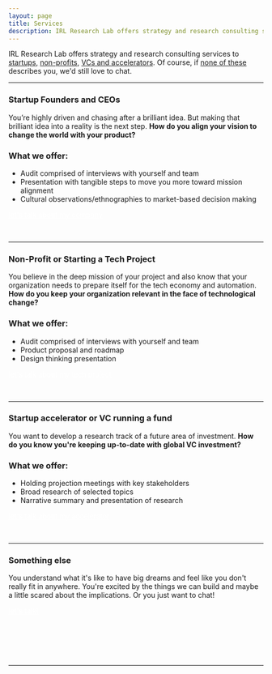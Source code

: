 ```yaml
---
layout: page
title: Services
description: IRL Research Lab offers strategy and research consulting services to startups, non-profits, VCs and accelerators in order to build the future of technology.
---
```


<!-- be one sentence -->
<!-- differentiate...turn the question into the active thing....we help you align your vision...we help you keep your organization relevant in the face of tech change... -->
<!-- differentiate yourself a little bit...each what we offer shoudl have a what it is and what it does that i do tha tother people can't do -->


IRL Research Lab offers strategy and research consulting services to <a href="#startup-founders-and-ceos">startups,</a> <a href="#non-profit-or-starting-a-tech-project">non-profits</a>, <a href="#startup-accelerator-or-vc-running-a-fund">VCs and accelerators</a>. Of course, if <a href="#something-else">none of these</a> describes you, we'd still love to chat.

***

### **Startup Founders and CEOs**

You’re highly driven and chasing after a brilliant idea. But making that brilliant idea into a reality is the next step. **How do you align your vision to change the world with your product?**

### What we offer:
 - Audit comprised of interviews with yourself and team 
 - Presentation with tangible steps to move you more toward mission alignment
 - Cultural observations/ethnographies to market-based decision making

<span class="improved"><a href="mailto:hi@irlresear.ch" style="color:white">let's talk about my company</a> </span>


<br>


***

### **Non-Profit or Starting a Tech Project** 

You believe in the deep mission of your project and also know that your organization needs to prepare itself for the tech economy and automation. **How do you keep your organization relevant in the face of technological change?**

### What we offer:
 - Audit comprised of interviews with yourself and team 
 - Product proposal and roadmap
 - Design thinking presentation

<span class="improved"><a href="mailto:hi@irlresear.ch" style="color:white">let's talk about my tech project</a> </span>

<br>

***

### **Startup accelerator or VC running a fund**

You want to develop a research track of a future area of investment. **How do you know you're keeping up-to-date with global VC investment?**

### What we offer:
 - Holding projection meetings with key stakeholders
 - Broad research of selected topics
 - Narrative summary and presentation of research

<span class="improved"><a href="mailto:hi@irlresear.ch" style="color:white">let's talk about my accelerator</a> </span>

<br>

***

### **Something else**

You understand what it's like to have big dreams and feel like you don't really fit in anywhere. You're excited by the things we can build and maybe a little scared about the implications. Or you just want to chat!

<span class="improved"><a href="mailto:hi@irlresear.ch" style="color:white">let's talk!</a> </span>
<br>
<br><br><br><br><br>

***